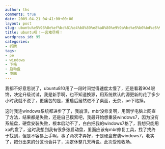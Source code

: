 ```yaml
---
author: ths
comments: true
date: 2009-04-21 04:41:00+00:00
layout: post
slug: ubuntu%e5%93%8e%ef%bc%81%e4%b8%80%e8%a8%80%e9%9a%be%e5%b0%bd%e5%95%8a%ef%bc%81
title: ubuntu哎！一言难尽啊！
wordpress_id: 95
categories:
- 折腾
tags:
- pe
- windows
- 下格
- 启动盘
- 电脑
---
```



我都不好意思说了，ubuntu810用了一段时间觉得速度太慢了，还是看着904眼馋，决定升级试试，我是新手啊，也不知道换源，用系统默认的源更新的花了多少小时我就不说了，更痛苦的是，重启后居然进不了桌面，无奈，pe下格掉。






这时我连windows系统都进步了了，我崩溃，mbr没修复啊，用同学电脑上网查了方法，结果都是失败，还是自己摸索吧，我最开始想重装windows7，因为没有系统盘，硬盘安装失败，根本启动不了，白白把我的windows7格了，我想只能用xp的盘了，这时我想到我有很多张启动盘，里面应该有mbr修复工具，找了找终于找到，但是不容易上手啊，事了两次才弄好，于是硬盘安装windows7，老实了，把分出来的分区也合并了，决定休整几天再说。此次受难收场。



